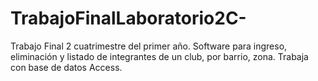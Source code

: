 # TrabajoFinalLaboratorio2C-
Trabajo Final 2 cuatrimestre del primer año.
Software para ingreso, eliminación y listado de integrantes de un club, por barrio, zona. 
Trabaja con base de datos Access.
